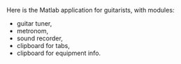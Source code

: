 Here is the Matlab application for guitarists, with modules:
- guitar tuner,
- metronom,
- sound recorder,
- clipboard for tabs,
- clipboard for equipment info.
